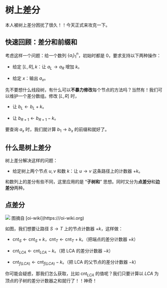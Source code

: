 # 树上差分

本人被树上差分困扰了很久！！今天正式来攻克一下。

## 快速回顾：差分和前缀和

考虑这样一个问题：给一个数列 $\{a_i\}^n_1$，初始时都是 $0$，要求支持以下两种操作：

- 给定 $[L,R],k$：让 $a_L\to a_R$ 增加 $k$。

- 给定 $x$：输出 $a_x$。

先不要想什么线段树，有什么可以**不暴力修改**每个节点的方法吗？当然有！我们可以维护一个差分数组。修改 $[L,R]$ 时，

- 让 $b_L\leftarrow b_L+k$。

- 让 $b_{R+1}\leftarrow b_{R+1}-k$。

要查询 $a_x$ 时，我们就计算 $b_1\to b_x$ 的前缀和就好了。

## 什么是树上差分

树上差分解决这样的问题：

- 给定树上两个节点 $u,v$ 和数 $k$：让 $u\to v$ 这条路径上的计数器 $+k$。

和数列上的差分有些不同，这里应用的是 “**子树和**” 思想。同时又分为**点差分**和**边差分**两种。

## 点差分

<div className='group'>
    <Img src='/img/oi/prefix_sum1.webp' invertable>
    图摘自 [oi-wiki](https:///oi-wiki.org)
    </Img>
</div>

如图，我们想要让路径 $S\to T$ 上的节点计数器 $+k$，这样做：

- $\text{cnt}_S\leftarrow\text{cnt}_S+k$，$\text{cnt}_T\leftarrow\text{cnt}_T+k$。（把端点的差分计数器 $+k$）

- $\text{cnt}_{LCA}\leftarrow\text{cnt}_{LCA}-k$。（把 LCA 的差分计数器 $-k$）

- $\text{cnt}_{f(LCA)}\leftarrow\text{cnt}_{f(LCA)}-k$。（把 LCA 的父节点的差分计数器 $-k$）

你可能会疑惑，那我们怎么获取，比如 $\text{cnt}_{LCA}$ 的值呢？我们只要计算以 $LCA$ 为顶点的子树的差分计数器之和就行了！！神奇！
